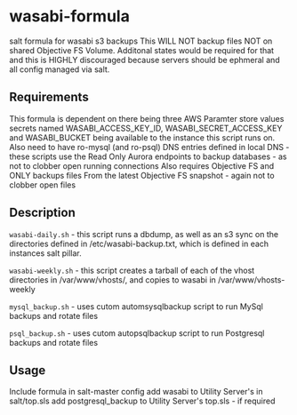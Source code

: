 # wasabi-formula
salt formula for wasabi s3 backups
This WILL NOT backup files NOT on shared Objective FS Volume.  Additonal states would be required for that and this is HIGHLY discouraged because servers should be ephmeral and all config managed via salt.

## Requirements
This formula is dependent on there being three AWS Paramter store values secrets named WASABI_ACCESS_KEY_ID, WASABI_SECRET_ACCESS_KEY and WASABI_BUCKET being available to the instance this script runs on.
Also need to have ro-mysql (and ro-psql) DNS entries defined in local DNS - these scripts use the Read Only Aurora endpoints to backup databases - as not to clobber open running connections
Also requires Objective FS and ONLY backups files From the latest Objective FS snapshot - again not to clobber open files


## Description

```wasabi-daily.sh``` - this script runs a dbdump, as well as an s3 sync on the directories defined in /etc/wasabi-backup.txt, which is defined in each instances salt pillar.

```wasabi-weekly.sh``` - this script creates a tarball of each of the vhost directories in /var/www/vhosts/, and copies to wasabi in /var/www/vhosts-weekly

```mysql_backup.sh``` - uses cutom automsysqlbackup script to run MySql backups and rotate files

```psql_backup.sh``` - uses cutom autopsqlbackup script to run Postgresql backups and rotate files

## Usage
Include formula in salt-master config
add wasabi to Utility Server's in salt/top.sls
add postgresql_backup to Utility Server's top.sls - if required
